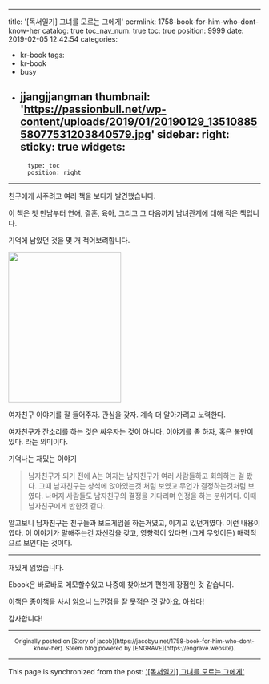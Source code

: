 
---
title: '[독서일기] 그녀를 모르는 그에게'
permlink: 1758-book-for-him-who-dont-know-her
catalog: true
toc_nav_num: true
toc: true
position: 9999
date: 2019-02-05 12:42:54
categories:
- kr-book
tags:
- kr-book
- busy
- jjangjjangman
thumbnail: 'https://passionbull.net/wp-content/uploads/2019/01/20190129_1351088558077531203840579.jpg'
sidebar:
    right:
        sticky: true
widgets:
    -
        type: toc
        position: right
---


<p>친구에게 사주려고 여러 책을 보다가 발견했습니다.</p>
<p>이 책은 첫 만남부터 연애, 결혼, 육아, 그리고 그 다음까지 남녀관계에 대해 적은 책입니다.</p>
<p>기억에 남았던 것을 몇 개 적어보려합니다.</p>
<p><img class="wp-image-1771 size-medium alignnone" src="https://passionbull.net/wp-content/uploads/2019/01/20190129_1351088558077531203840579.jpg" width="225" height="300" srcset="![](https://passionbull.net/wp-content/uploads/2019/01/20190129_1351088558077531203840579.jpg) 3024w, ![](https://passionbull.net/wp-content/uploads/2019/01/20190129_1351088558077531203840579-225x300.jpg) 225w, ![](https://passionbull.net/wp-content/uploads/2019/01/20190129_1351088558077531203840579-768x1024.jpg) 768w" sizes="(max-width: 225px) 100vw, 225px" /></p>
<p>여자친구 이야기를 잘 들어주자. 관심을 갖자. 계속 더 알아가려고 노력한다.</p>
<p>여자친구가 잔소리를 하는 것은 싸우자는 것이 아니다. 이야기를 좀 하자, 혹은 불만이 있다. 라는 의미이다.</p>
<p>기억나는 재밌는 이야기</p>
<blockquote><p>남자친구가 되기 전에 A는 여자는 남자친구가 여러 사람들하고 회의하는 걸 봤다. 그때 남자친구는 상석에 앉아있는것 처럼 보였고 무언가 결정하는것처럼 보였다. 나머지 사람들도 남자친구의 결정을 기다리며 인정을 하는 분위기다. 이때 남자친구에게 반한것 같다.</p></blockquote>
<p>알고보니 남자친구는 친구들과 보드게임을 하는거였고, 이기고 있던거였다. 이런 내용이였다. 이 이야기가 말해주는건 자신감을 갖고, 영향력이 있다면 (그게 무엇이든) 매력적으로 보인다는 것이다.</p>
<hr />
<p>재밌게 읽었습니다.</p>
<p>Ebook은 바로바로 메모할수있고 나중에 찾아보기 편한게 장점인 것 같습니다.</p>
<p>이책은 종이책을 사서 읽으니 느낀점을 잘 못적은 것 같아요. 아쉽다!</p>
<p>감사합니다!</p>



***
<center><sup>Originally posted on [Story of jacob](https://jacobyu.net/1758-book-for-him-who-dont-know-her). Steem blog powered by [ENGRAVE](https://engrave.website).</sup></center>

- - -

This page is synchronized from the post: ['[독서일기] 그녀를 모르는 그에게'](https://steemit.com/@jacobyu/1758-book-for-him-who-dont-know-her)
